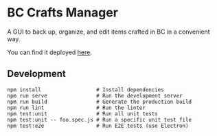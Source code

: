 # BC Crafts Manager
A GUI to back up, organize, and edit items crafted in BC in a convenient way.

You can find it deployed [here](https://capyfied.github.io/bccm/).

## Development
```
npm install                  # Install dependencies
npm run serve                # Run the development server
npm run build                # Generate the production build
npm run lint                 # Run the linter
npm test:unit                # Run all unit tests
npm test:unit -- foo.spec.js # Run a specific unit test file
npm test:e2e                 # Run E2E tests (use Electron)
```
